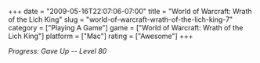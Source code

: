 +++
date = "2009-05-16T22:07:06-07:00"
title = "World of Warcraft: Wrath of the Lich King"
slug = "world-of-warcraft-wrath-of-the-lich-king-7"
category = ["Playing A Game"]
game = ["World of Warcraft: Wrath of the Lich King"]
platform = ["Mac"]
rating = ["Awesome"]
+++

<i>Progress: Gave Up -- Level 80</i>